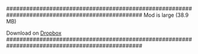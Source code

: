 ################################################################################################# 
Mod is large (38.9 MB) 

Download on [Dropbox](https://www.dropbox.com/s/7nehx9h23doak0t/CERandomizer.txt?dl=0)
################################################################################################# 
